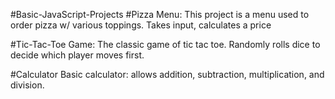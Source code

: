 #Basic-JavaScript-Projects
#Pizza Menu: This project is a menu used to order pizza w/ various toppings. Takes input, calculates a price

#Tic-Tac-Toe Game: The classic game of tic tac toe. Randomly rolls dice to decide which player moves first.

#Calculator Basic calculator: allows addition, subtraction, multiplication, and division.
